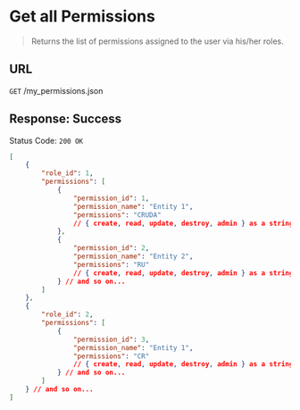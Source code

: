 # Get all Permissions
> Returns the list of permissions assigned to the user via his/her roles.

## URL
`GET` /my_permissions.json

## Response: Success
Status Code: `200 OK`
```json
[
    {
        "role_id": 1,
        "permissions": [
            {
                "permission_id": 1,
                "permission_name": "Entity 1",
                "permissions": "CRUDA"
                // { create, read, update, destroy, admin } as a string
            },
            {
                "permission_id": 2,
                "permission_name": "Entity 2",
                "permissions": "RU"
                // { create, read, update, destroy, admin } as a string
            } // and so on...
        ]
    },
    {
        "role_id": 2,
        "permissions": [
            {
                "permission_id": 3,
                "permission_name": "Entity 1",
                "permissions": "CR"
                // { create, read, update, destroy, admin } as a string
            } // and so on...
        ]
    } // and so on...
]
```
